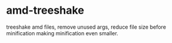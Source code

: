 # amd-treeshake
treeshake amd files, remove unused args, reduce file size before minification making minification even smaller.

